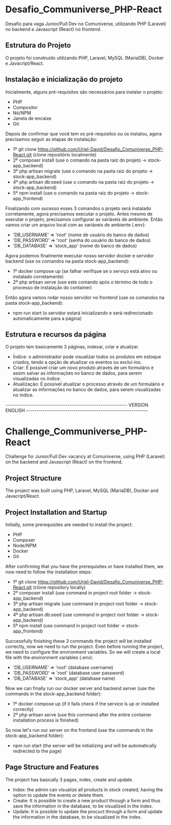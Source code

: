 # Desafio_Communiverse_PHP-React
Desafio para vaga Junior/Full Dev no Comuniverse, utilizando PHP (Laravel) no backend e Javascript (React) no frontend.

## Estrutura do Projeto
O projeto foi construído utilizando PHP, Laravel, MySQL (MariaDB), Docker e Javacript/React.

## Instalação e inicialização do projeto
Inicialmente, alguns pré-requisitos são necessários para instalar o projeto:
- PHP
- Compositor
- Nó/NPM
- Janela de encaixe
- Git

Depois de confirmar que você tem os pré-requisitos ou os instalou, agora precisamos seguir as etapas de instalação:
- 1º git clone https://github.com/Uriel-David/Desafio_Comuniverse_PHP-React.git (clone repositório localmente)
- 2º composer install (use o comando na pasta raiz do projeto -> stock-app_backend)
- 3º php artisan migrate (use o comando na pasta raiz do projeto -> stock-app_backend)
- 4º php artisan db:seed (use o comando na pasta raiz do projeto -> stock-app_backend)
- 5º npm install (use o comando na pasta raiz do projeto -> stock-app_frontend)

Finalizando com sucesso esses 3 comandos o projeto será instalado corretamente, agora precisamos executar o projeto.
Antes mesmo de executar o projeto, precisamos configurar as variáveis ​​de ambiente. Então vamos criar um arquivo local com as variáveis ​​de ambiente (.env):
- 'DB_USERNAME' => 'root' (nome de usuário do banco de dados)
- 'DB_PASSWORD' => 'root' (senha do usuário do banco de dados)
- 'DB_DATABASE' => 'stock_app' (nome do banco de dados)

Agora podemos finalmente executar nosso servidor docker e servidor backend (use os comandos na pasta stock-app_backend):
- 1º docker compose up (se falhar verifique se o serviço está ativo ou instalado corretamente)
- 2º php artisan serve (use este comando após o término de todo o processo de instalação do container)

Então agora vamos rodar nosso servidor no frontend (use os comandos na pasta stock-app_backend):
- npm run start (o servidor estará inicializando e será redirecionado automaticamente para a página)

## Estrutura e recursos da página
O projeto tem basicamente 3 páginas, indexar, criar e atualizar.
- Índice: o administrador pode visualizar todos os produtos em estoque criados, tendo a opção de atualizar os eventos ou excluí-los.
- Criar: É possível criar um novo produto através de um formulário e assim salvar as informações no banco de dados, para serem visualizadas no índice.
- Atualização: É possível atualizar o processo através de um formulário e atualizar as informações no banco de dados, para serem visualizadas no índice.

 ----------------------------------------------------------- VERSION ENGLISH -----------------------------------------------------------

# Challenge_Communiverse_PHP-React
Challenge for Junior/Full Dev vacancy at Comuniverse, using PHP (Laravel) on the backend and Javascript (React) on the frontend.

## Project Structure
The project was built using PHP, Laravel, MySQL (MariaDB), Docker and Javacript/React.

## Project Installation and Startup
Initially, some prerequisites are needed to install the project:
- PHP
- Composer
- Node/NPM
- Docker
- Git

After confirming that you have the prerequisites or have installed them, we now need to follow the installation steps:
- 1º git clone https://github.com/Uriel-David/Desafio_Comuniverse_PHP-React.git (clone repository locally)
- 2º composer install (use command in project root folder -> stock-app_backend)
- 3º php artisan migrate (use command in project root folder -> stock-app_backend)
- 4º php artisan db:seed (use command in project root folder -> stock-app_backend)
- 5º npm install (use command in project root folder -> stock-app_frontend)

Successfully finishing these 3 commands the project will be installed correctly, now we need to run the project.
Even before running the project, we need to configure the environment variables. So we will create a local file with the environment variables (.env):
- 'DB_USERNAME' => 'root' (database username)
- 'DB_PASSWORD' => 'root' (database user password)
- 'DB_DATABASE' => 'stock_app' (database name)

Now we can finally run our docker server and backend server (use the commands in the stock-app_backend folder):
- 1º docker compose up (if it fails check if the service is up or installed correctly)
- 2º php artisan serve (use this command after the entire container installation process is finished)

So now let's run our server on the frontend (use the commands in the stock-app_backend folder):
- npm run start (the server will be initializing and will be automatically redirected to the page)

## Page Structure and Features
The project has basically 3 pages, index, create and update.
- Index: the admin can visualize all products in stock created, having the option to update the events or delete them.
- Create: It is possible to create a new product through a form and thus save the information in the database, to be visualized in the index.
- Update: It is possible to update the procuct through a form and update the information in the database, to be visualized in the index.
